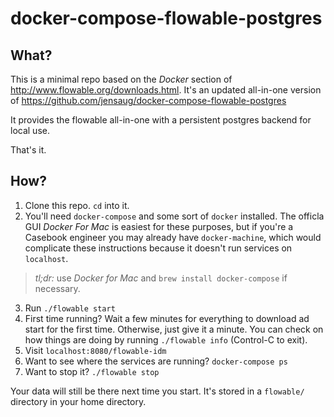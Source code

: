 # docker-compose-flowable-postgres

## What?

This is a minimal repo based on the *Docker* section of http://www.flowable.org/downloads.html.
It's an updated all-in-one version of https://github.com/jensaug/docker-compose-flowable-postgres

It provides the flowable all-in-one with a persistent postgres backend for local use.

That's it.

## How?

1. Clone this repo. `cd` into it.
2. You'll need `docker-compose` and some sort of `docker` installed. The officla GUI *Docker For Mac* is easiest for these purposes, but if you're a Casebook engineer you may already have `docker-machine`, which would complicate these instructions because it doesn't run services on `localhost`.
  > *tl;dr:* use *Docker for Mac* and `brew install docker-compose` if necessary.
3. Run `./flowable start`
4. First time running? Wait a few minutes for everything to download ad start for the first time. Otherwise, just give it a minute. You can check on how things are doing by running `./flowable info` (Control-C to exit).
5. Visit `localhost:8080/flowable-idm`
6. Want to see where the services are running? `docker-compose ps`
7. Want to stop it? `./flowable stop`

Your data will still be there next time you start. It's stored in a `flowable/` directory in your home directory.
